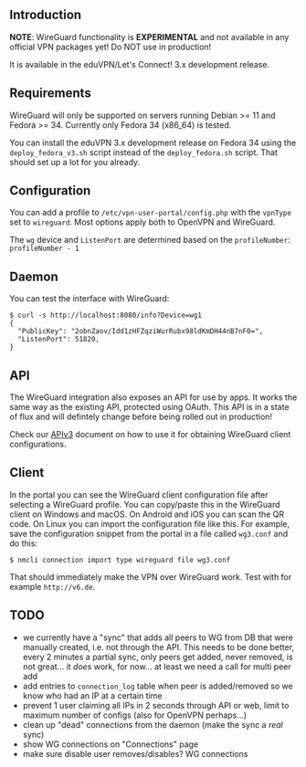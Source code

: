 ## Introduction

**NOTE**: WireGuard functionality is **EXPERIMENTAL** and not available in 
any official VPN packages yet! Do NOT use in production!

It is available in the eduVPN/Let's Connect! 3.x development release.

## Requirements

WireGuard will only be supported on servers running Debian >= 11 and 
Fedora >= 34. Currently only Fedora 34 (x86_64) is tested.

You can install the eduVPN 3.x development release on Fedora 34 using the 
`deploy_fedora_v3.sh` script instead of the `deploy_fedora.sh` script. That 
should set up a lot for you already.

## Configuration

You can add a profile to `/etc/vpn-user-portal/config.php` with the `vpnType` 
set to `wireguard`. Most options apply both to OpenVPN and WireGuard.

The `wg` device and `ListenPort` are determined based on the `profileNumber`: 
`profileNumber - 1`

## Daemon

You can test the interface with WireGuard:

```
$ curl -s http://localhost:8080/info?Device=wg1
{
  "PublicKey": "2obnZaov/Idd1zHFZqziWurRubx98ldKmDH44nB7nF0=",
  "ListenPort": 51820,
}
```

## API

The WireGuard integration also exposes an API for use by apps. It works the 
same way as the existing API, protected using OAuth. This API is in a state of 
flux and will defintely change before being rolled out in production!

Check our [APIv3](API_V3.md) document on how to use it for obtaining WireGuard 
client configurations.

## Client

In the portal you can see the WireGuard client configuration file after 
selecting a WireGuard profile. You can copy/paste this in the WireGuard 
client on Windows and macOS. On Android and iOS you can scan the QR code. On
Linux you can import the configuration file like this. For example, save the
configuration snippet from the portal in a file called `wg3.conf` and do this:

    $ nmcli connection import type wireguard file wg3.conf

That should immediately make the VPN over WireGuard work. Test with for example
`http://v6.de`.

## TODO

- we currently have a "sync" that adds all peers to WG from DB that were 
  manually created, i.e. not through the API. This needs to be done better, 
  every 2 minutes a partial sync, only peers get added, never removed, is 
  not great... it *does* work, for now... at least we need a call for multi 
  peer add
- add entries to `connection_log` table when peer is added/removed so we know
  who had an IP at a certain time
- prevent 1 user claiming all IPs in 2 seconds through API or web, limit to 
  maximum number of configs (also for OpenVPN perhaps...)
- clean up "dead" connections from the daemon (make the sync a *real* sync)
- show WG connections on "Connections" page
- make sure disable user removes/disables? WG connections  
